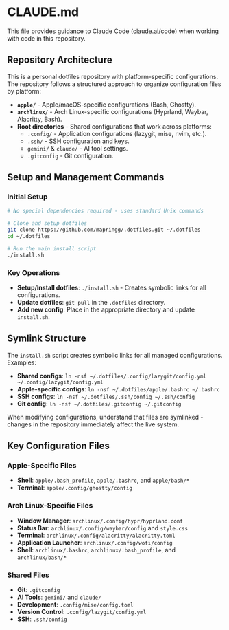 # CLAUDE.md

This file provides guidance to Claude Code (claude.ai/code) when working with code in this repository.

## Repository Architecture

This is a personal dotfiles repository with platform-specific configurations. The repository follows a structured approach to organize configuration files by platform:

- **`apple/`** - Apple/macOS-specific configurations (Bash, Ghostty).
- **`archlinux/`** - Arch Linux-specific configurations (Hyprland, Waybar, Alacritty, Bash).
- **Root directories** - Shared configurations that work across platforms:
  - `.config/` - Application configurations (lazygit, mise, nvim, etc.).
  - `.ssh/` - SSH configuration and keys.
  - `gemini/` & `claude/` - AI tool settings.
  - `.gitconfig` - Git configuration.

## Setup and Management Commands

### Initial Setup
```bash
# No special dependencies required - uses standard Unix commands

# Clone and setup dotfiles
git clone https://github.com/mapringg/.dotfiles.git ~/.dotfiles
cd ~/.dotfiles

# Run the main install script
./install.sh
```

### Key Operations
- **Setup/Install dotfiles**: `./install.sh` - Creates symbolic links for all configurations.
- **Update dotfiles**: `git pull` in the `.dotfiles` directory.
- **Add new config**: Place in the appropriate directory and update `install.sh`.

## Symlink Structure

The `install.sh` script creates symbolic links for all managed configurations. Examples:
- **Shared configs**: `ln -nsf ~/.dotfiles/.config/lazygit/config.yml ~/.config/lazygit/config.yml`
- **Apple-specific configs**: `ln -nsf ~/.dotfiles/apple/.bashrc ~/.bashrc`
- **SSH configs**: `ln -nsf ~/.dotfiles/.ssh/config ~/.ssh/config`
- **Git config**: `ln -nsf ~/.dotfiles/.gitconfig ~/.gitconfig`

When modifying configurations, understand that files are symlinked - changes in the repository immediately affect the live system.

## Key Configuration Files

### Apple-Specific Files
- **Shell**: `apple/.bash_profile`, `apple/.bashrc`, and `apple/bash/*`
- **Terminal**: `apple/.config/ghostty/config`

### Arch Linux-Specific Files
- **Window Manager**: `archlinux/.config/hypr/hyprland.conf`
- **Status Bar**: `archlinux/.config/waybar/config` and `style.css`
- **Terminal**: `archlinux/.config/alacritty/alacritty.toml`
- **Application Launcher**: `archlinux/.config/wofi/config`
- **Shell**: `archlinux/.bashrc`, `archlinux/.bash_profile`, and `archlinux/bash/*`

### Shared Files
- **Git**: `.gitconfig`
- **AI Tools**: `gemini/` and `claude/`
- **Development**: `.config/mise/config.toml`
- **Version Control**: `.config/lazygit/config.yml`
- **SSH**: `.ssh/config`
